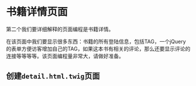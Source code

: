 # 书籍详情页面

第二个我们要详细解释的页面编程是书籍详情。

在该页面中我们要显示很多东西：书籍的所有登陆信息，包括TAG，一个jQuery的表单方便访客增加自己的TAG，如果这本书有相关的评论，那么还要显示评论的连接等等等等。该页面编程量非常大，请做好准备。

## 创建`detail.html.twig`页面

